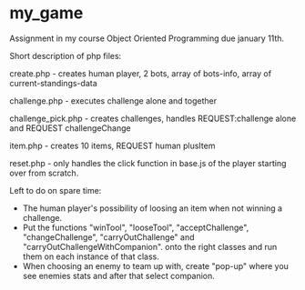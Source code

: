 my_game
=======

Assignment in my course Object Oriented Programming due january 11th.

Short description of php files:

create.php - creates human player, 2 bots, array of bots-info, array of current-standings-data

challenge.php - executes challenge alone and together

challenge_pick.php - creates challenges, handles REQUEST:challenge alone and REQUEST challengeChange

item.php - creates 10 items, REQUEST human plusItem

reset.php - only handles the click function in base.js of the player starting over from scratch.

Left to do on spare time: 
- The human player's possibility of loosing an item when not winning a challenge. 
- Put the functions "winTool", "looseTool", "acceptChallenge", "changeChallenge", "carryOutChallenge" and "carryOutChallengeWithCompanion".  onto the right classes and run them on each instance of that class. 
- When choosing an enemy to team up with, create "pop-up" where you see enemies stats and after that select companion.
